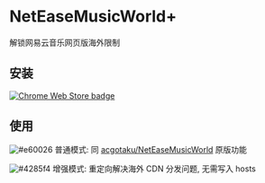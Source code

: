 # NetEaseMusicWorld+

解锁网易云音乐网页版海外限制

## 安装

[![Chrome Web Store badge](https://developer.chrome.com/webstore/images/ChromeWebStore_BadgeWBorder_v2_340x96.png)](https://chrome.google.com/webstore/detail/neteasemusicworldplus/pjcgkmiglhiambjngnljkdpoggonlnfe)


## 使用

![#e60026](https://placehold.it/15/e60026/000000?text=+) 普通模式: 同 [acgotaku/NetEaseMusicWorld](https://github.com/acgotaku/NetEaseMusicWorld) 原版功能

![#4285f4](https://placehold.it/15/4285f4/000000?text=+) 增强模式: 重定向解决海外 CDN 分发问题, 无需写入 hosts